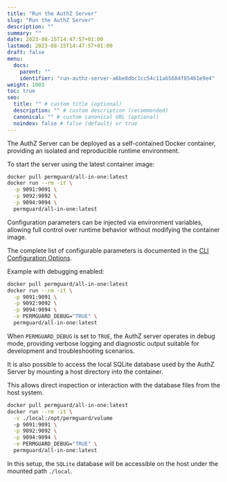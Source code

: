 ```yaml
---
title: "Run the AuthZ Server"
slug: "Run the AuthZ Server"
description: ""
summary: ""
date: 2023-08-15T14:47:57+01:00
lastmod: 2023-08-15T14:47:57+01:00
draft: false
menu:
  docs:
    parent: ""
    identifier: "run-authz-server-a6be8dbc1cc54c11ab5684f85461e9e4"
weight: 1003
toc: true
seo:
  title: "" # custom title (optional)
  description: "" # custom description (recommended)
  canonical: "" # custom canonical URL (optional)
  noindex: false # false (default) or true
---
```


The AuthZ Server can be deployed as a self-contained Docker container, providing an isolated and reproducible runtime environment.

To start the server using the latest container image:

```bash
docker pull permguard/all-in-one:latest
docker run --rm -it \
  -p 9091:9091 \
  -p 9092:9092 \
  -p 9094:9094 \
  permguard/all-in-one:latest
```

Configuration parameters can be injected via environment variables, allowing full control over runtime behavior without modifying the container image.

The complete list of configurable parameters is documented in the [CLI Configuration Options](/docs/0.0.x/devops/authz-server/configuration-options/).

Example with debugging enabled:

```bash
docker pull permguard/all-in-one:latest
docker run --rm -it \
  -p 9091:9091 \
  -p 9092:9092 \
  -p 9094:9094 \
  -e PERMGUARD_DEBUG="TRUE" \
  permguard/all-in-one:latest
```

When `PERMGUARD_DEBUG` is set to `TRUE`, the AuthZ server operates in debug mode, providing verbose logging and diagnostic output suitable for development and troubleshooting scenarios.

It is also possible to access the local SQLite database used by the AuthZ Server by mounting a host directory into the container.

This allows direct inspection or interaction with the database files from the host system.

```bash
docker pull permguard/all-in-one:latest
docker run --rm -it \
  -v ./local:/opt/permguard/volume
  -p 9091:9091 \
  -p 9092:9092 \
  -p 9094:9094 \
  -e PERMGUARD_DEBUG="TRUE" \
  permguard/all-in-one:latest
```

In this setup, the `SQLite` database will be accessible on the host under the mounted path `./local`.
